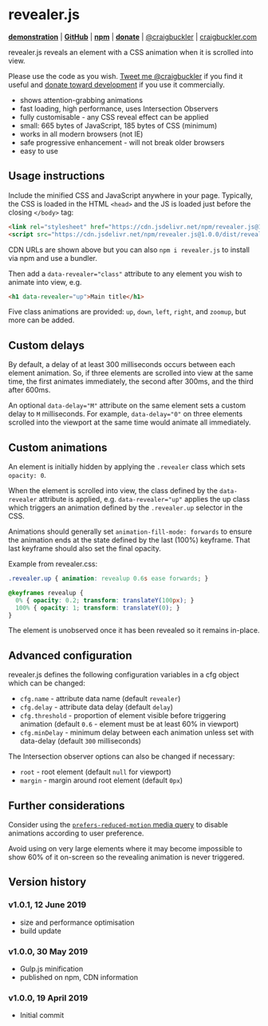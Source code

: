 # revealer.js

[**demonstration**](https://codepen.io/craigbuckler/full/Lvmdjb) | [**GitHub**](https://github.com/craigbuckler/revealer.js) | [**npm**](https://www.npmjs.com/package/revealer.js) | [**donate**](https://gum.co/revealerjs) | [@craigbuckler](https://twitter.com/craigbuckler) | [craigbuckler.com](https://craigbuckler.com/)

revealer.js reveals an element with a CSS animation when it is scrolled into view.

Please use the code as you wish. [Tweet me @craigbuckler](https://twitter.com/craigbuckler) if you find it useful and [donate toward development](https://gum.co/revealerjs) if you use it commercially.

* shows attention-grabbing animations
* fast loading, high performance, uses Intersection Observers
* fully customisable - any CSS reveal effect can be applied
* small: 665 bytes of JavaScript, 185 bytes of CSS (minimum)
* works in all modern browsers (not IE)
* safe progressive enhancement - will not break older browsers
* easy to use


## Usage instructions

Include the minified CSS and JavaScript anywhere in your page. Typically, the CSS is loaded in the HTML `<head>` and the JS is loaded just before the closing `</body>` tag:

```html
<link rel="stylesheet" href="https://cdn.jsdelivr.net/npm/revealer.js@1.0.0/dist/revealer.css">
<script src="https://cdn.jsdelivr.net/npm/revealer.js@1.0.0/dist/revealer.js"></script>
```

CDN URLs are shown above but you can also `npm i revealer.js` to install via npm and use a bundler.

Then add a `data-revealer="class"` attribute to any element you wish to animate into view, e.g.

```html
<h1 data-revealer="up">Main title</h1>
```

Five class animations are provided: `up`, `down`, `left`, `right`, and `zoomup`, but more can be added.


## Custom delays

By default, a delay of at least 300 milliseconds occurs between each element animation. So, if three elements are scrolled into view at the same time, the first animates immediately, the second after 300ms, and the third after 600ms.

An optional `data-delay="M"` attribute on the same element sets a custom delay to `M` milliseconds. For example, `data-delay="0"` on three elements scrolled into the viewport at the same time would animate all immediately.


## Custom animations

An element is initially hidden by applying the `.revealer` class which sets `opacity: 0`.

When the element is scrolled into view, the class defined by the `data-revealer` attribute is applied, e.g. `data-revealer="up"` applies the up class which triggers an animation defined by the `.revealer.up` selector in the CSS.

Animations should generally set `animation-fill-mode: forwards` to ensure the animation ends at the state defined by the last (100%) keyframe. That last keyframe should also set the final opacity.

Example from revealer.css:

```css
.revealer.up { animation: revealup 0.6s ease forwards; }

@keyframes revealup {
  0% { opacity: 0.2; transform: translateY(100px); }
  100% { opacity: 1; transform: translateY(0); }
}
```

The element is unobserved once it has been revealed so it remains in-place.


## Advanced configuration

revealer.js defines the following configuration variables in a cfg object which can be changed:

* `cfg.name` - attribute data name (default `revealer`)
* `cfg.delay` - attribute data delay (default `delay`)
* `cfg.threshold` - proportion of element visible before triggering animation (default `0.6` - element must be at least 60% in viewport)
* `cfg.minDelay` - minimum delay between each animation unless set with data-delay (default `300` milliseconds)

The Intersection observer options can also be changed if necessary:

* `root` - root element (default `null` for viewport)
* `margin` - margin around root element (default `0px`)


## Further considerations

Consider using the [`prefers-reduced-motion` media query](https://developer.mozilla.org/en-US/docs/Web/CSS/@media/prefers-reduced-motion) to disable animations according to user preference.

Avoid using on very large elements where it may become impossible to show 60% of it on-screen so the revealing animation is never triggered.


## Version history

### v1.0.1, 12 June 2019

* size and performance optimisation
* build update

### v1.0.0, 30 May 2019

* Gulp.js minification
* published on npm, CDN information

### v1.0.0, 19 April 2019

* Initial commit
